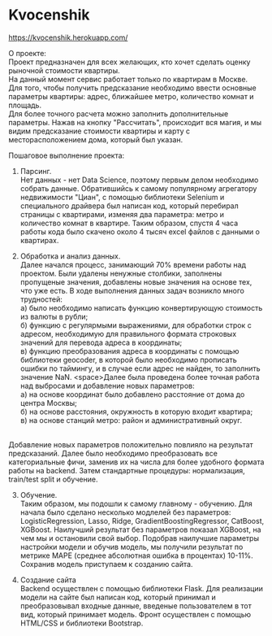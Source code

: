 # Kvocenshik
https://kvocenshik.herokuapp.com/

О проекте:
<br>Проект предназначен для всех желающих, кто хочет сделать оценку рыночной стоимости квартиры.
<br>На данный момент сервис работает только по квартирам в Москве.
<br>Для того, чтобы получить предсказание необходимо ввести основные параметры квартиры: адрес, ближайшее метро, количество комнат и площадь.
<br>Для более точного расчета можно заполнить дополнительные параметры. Нажав на кнопку "Рассчитать", происходит вся магия, и мы видим предсказание стоимости квартиры и карту с месторасположением дома, который был указан.

Пошаговое выполнение проекта:

1. Парсинг. 
<br>Нет данных - нет Data Science, поэтому первым делом необходимо собрать данные. Обратившийсь к самому популярному агрегатору недвижимости "Циан", с помощью библиотеки Selenium и специального драйвера был написан код, который перебирал страницы с квартирами, изменяя два параметра: метро и количество комнат в квартире. Таким образом, спустя 4 часа работы кода было скачено около 4 тысяч excel файлов с данными о квартирах. 

2. Обработка и анализ данных. 
<br>Далее начался процесс, занимающий 70% времени работы над проектом. Были удалены ненужные столбики, заполнены пропущеные значения, добавлены новые значения на основе тех, что уже есть. В ходе выполнения данных задач возникло много трудностей: 
<br>а) было необходимо написать функцию конвертирующую стоимость из валюты в рубли; 
<br>б) функцию с регулярмыми выражениями, для обработки строк с адресом, необходимую для правильного формата строковых значений для перевода адреса в координаты;
<br>в) функцию преобразования адреса в координаты с помощью библиотеки geocoder, в которой было необходимо прописать ошибки по таймингу, и в случае если адрес не найден, то заполнить значение NaN. 
<spaсe>Далее была проведена более точная работа над выбросами и добавление новых параметров: 
<br>а) на основе координат было добавлено расстояние от дома до центра Москвы; 
<br>б) на основе расстояния, окружность в которую входит квартира; 
<br>в) на основе станций метро: район и административный округ. 

<br>Добавление новых параметров положительно повлияло на результат предсказаний. Далее было необходимо преобразовать все категориальные фичи, заменив их на числа для более удобного формата работы на backend. Затем стандартные процедуры: нормализация, train/test split и обучение.

3. Обучение. 
<br>Таким образом, мы подошли к самому главному - обучению. Для начала было сделано несколько модлелей без параметров: LogisticRegression, Lasso, Ridge, GradientBoostingRegressor, CatBoost, XGBoost. Наилучший результат без параметров показал XGBoost, на чем мы и остановили свой выбор. Подобрав наилучшие параметры настройки модели и обучив модель, мы получили результат по метрике MAPE (среднее абсолютная ошибка в процентах) 10-11%. Сохранив модель приступаем к созданию сайта.
  
4. Создание сайта
<br>Backend осуществлен с помощью библиотеки Flask. Для реализации модели на сайте был написан код, который принимал и преобразовывал входные данные, введеные пользователем в тот вид, который принимает модель. Фронт осуществлен с помощью HTML/CSS и библиотеки Bootstrap. 
  


